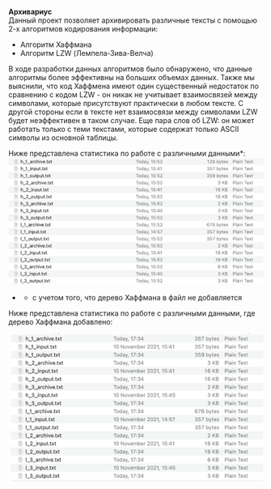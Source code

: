 **Архивариус** <br>
Данный проект позволяет архивировать различные тексты с помощью 2-х алгоритмов кодирования информации:
- Алгоритм Хаффмана
- Алгоритм LZW (Лемпела-Зива-Велча)

В ходе разработки данных алгоритмов было обнаружено, что данные алгоритмы более эффективны на больших объемах данных.
Также мы выяснили, что код Хаффмена имеют один существенный недостаток по сравнению с кодом LZW - он никак не учитывает взаимосвязей между символами, которые присутствуют практически в любом тексте. 
С другой стороны если в тексте нет взаимосвязи между символами LZW будет неэффективен в таком случае. 
Еще пара слов об LZW: он может работать только с теми текстами, которые содержат только ASCII символы из основной таблицы.

Ниже представлена статистика по работе с различными данными*:
![img.png](img.png)

* - с учетом того, что дерево Хаффмана в файл не добавляется

Ниже представлена статистика по работе с различными данными, где дерево Хаффмана добавлено:

![img_1.png](img_1.png)